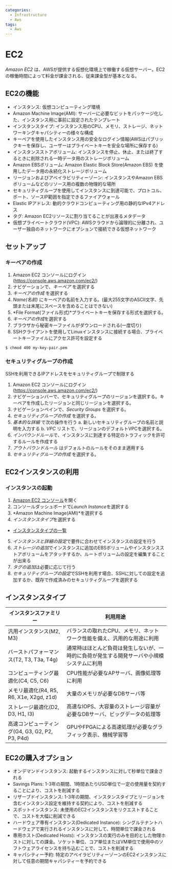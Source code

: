 ```yaml
---
categories:
  - Infrastructure
  - Aws
tags:
  - Aws
---
```


# EC2

*Amazon EC2* は、AWSが提供する仮想化環境上で稼働する仮想サーバー。EC2の稼働時間によって料金が課金される、従来課金型が基本となる。

## EC2の機能

- インスタンス: 仮想コンピューティング環境
- Amazon Machine Image(AMI): サーバーに必要なビットをパッケージ化した、インスタンス用に事前に設定されたテンプレート
- インスタンスタイプ: インスタンス用のCPU、メモリ、ストレージ、ネットワーキングキャパシティーの様々な構成
- キーペアを使用したインスタンス用の安全なログイン情報(AWSはパブリックキーを保存し、ユーザーはプライベートキーを安全な場所に保存する)
- インスタンスストアボリューム: インスタンスを停止、休止、または終了するときに削除される一時データ用のストレージボリューム
- Amazon EBSボリューム: Amazon Elastic Block Store(Amazon EBS) を使用したデータ用の永続化ストレージボリューム
- リージョンおよびアベイラビリティーゾーン: インスタンスやAmazon EBSボリュームなどのリソース用の複数の物理的な場所
- セキュリティグループを使用してインスタンスに到達可能で、プロトコル、ポート、ソースIP範囲を指定できるファイアウォール
- Elastic IPアドレス: 動的クラウドコンピューティング用の静的なIPv4アドレス
- タグ: Amazon EC2リソースに割り当てることが出液るメタデータ
- 仮想プライベートクラウド(VPC): AWSクラウドから論理的に分離され、ユーザー独自のネットワークにオプションで接続できる仮想ネットワーク

## セットアップ

### キーペアの作成

1. Amazon EC2 コンソールにログイン(https://console.aws.amazon.com/ec2/)
2. ナビゲーションで、*キーペア* を選択する
3. *キーペアの作成* を選択する
4. *Name(名前)* にキーペアの名前を入力する。(最大255文字のASCII文字、先頭または末尾にスペースを含めることはできない)
5. *File Format(ファイル形式)*プライベートキーを保存する形式を選択する。
6. *キーペアの作成*を選択する
7. ブラウザから秘密キーファイルがダウンロードされる(一度切り)
8. SSHクライアントを使用してLinuxインスタンスに接続する場合、プライベートキーファイルにアクセス許可を設定する

```
$ chmod 400 my-key-pair.pem
```

### セキュリティグループの作成

SSHを利用できるIPアドレスをセキュリティグループで制限する

1. Amazon EC2 コンソールにログイン(https://console.aws.amazon.com/ec2/)
2. ナビゲーションバーで、セキュリティグループのリージョンを選択する。キーペアを作成したリージョンと同じリージョンを選択する。
3. ナビゲーションペインで、*Security Groups* を選択する。
4. *セキュリティグループの作成* を選択する。
5. *基本的な詳細* で次の操作を行う
  a. 新しいセキュリティグループの名前と説明を入力する
  b. *VPC* リストで、リージョンのデフォルトVPCを選択する。
6. *インバウンドルール*で、インスタンスに到達する特定のトラフィックを許可するルールを作成する
7. *アウトバウンドルール* はデフォルトのルールをそのまま適用する
8. *セキュリティグループの作成* を選択する。

## EC2インスタンスの利用

### インスタンスの起動

1. [Amazon EC2 コンソール](https://console.aws.amazon.com/ec2/)を開く
2. コンソールダッシュボードで*Launch Instance*を選択する
3. *Amazon Machine Image(AMI)*を選択する
4. *インスタンスタイプ*を選択する
  - [インスタンスタイプの一覧](https://aws.amazon.com/jp/ec2/instance-types/)
5. *インスタンスと詳細の設定*で要件に合わせてインスタンスの設定を行う
6. *ストレージの追加*でインスタンスに追加のEBSボリュームやインスタンスストアボリュームをアタッチするか、ルートボリュームの設定を編集することが出来る
7. *タグの追加*は必要に応じて行う
8. *セキュリティグループの設定*でSSHを利用す場合、SSHに対しての設定を追加するか、既存で作成済みのセキュリティグループを選択する

## インスタンスタイプ

|インスタンスファミリー|利用用途           |
|------------------|-----------------------|
|汎用インスタンス(M2, M3) |バランスの取れたCPU、メモリ、ネットワーク性能を備え、汎用的な用途に利用| 
|バーストパフォーマンス(T2, T3, T3a, T4g) |通常時はほとんど負荷は発生しないが、一時的に負荷が発生する開発サーバや小規模システムに利用|
|コンピューティング最適化(C4, C5, C6)|CPU性能が必要なAPサーバ、画像処理等に利用|
|メモリ最適化(R4, R5, R6, X1e, X2gd, z1d) |大量のメモリが必要なDBサーバ等|
|ストレージ最適化(D2, D3, H1, I3) |高速なIOPS、大容量のストレージ容量が必要なDBサーバ、ビッグデータの処理等|
|高速コンピューティング(G4, G3, G2, P2, P3, P4d)|GPUやFPGAによる高速処理が必要なグラフィック表示、機械学習等|

## EC2の購入オプション

- オンデマンドインスタンス: 起動するインスタンスに対して秒単位で課金される
- Savings Plans: 1-3年の期間、1時間あたりUSD単位で一定の使用量を契約することにより、コストを削減する
- リザーブドインスタンス: 1-3年の期間、インスタンスタイプとリージョンを含むインスタンス設定を維持する契約により、コストを削減する
- スポットインスタンス: 未使用のEC2インスタンスをリクエストすることで、コストを大幅に削減できる
- ハードウェア専有インスタンス(Dedicated Instance): シングルテナントハードウェアで実行されるインスタンスに対して、時間単位で課金される
- 専用ホスト(Dedicated Hosts): インスタンスの実行のみを目的とした物理ホストに対しての課金。ソケット単位、コア単位またはVM単位で使用中のソフトウェアライセンスを持ち込むことで、コストを削減する
- キャパシティー予約: 特定のアベイラビリティーゾーンのEC2インスタンスに対して任意の期間キャパシティーを予約できる

